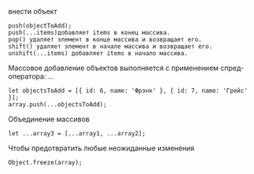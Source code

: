 внести объект
```
push(objectToAdd);
push(...items)добавляет items в конец массива.
pop() удаляет элемент в конце массива и возвращает его.
shift() удаляет элемент в начале массива и возвращает его.
unshift(...items) добавляет items в начало массива.
```

Массовое добавление объектов выполняется с применением спред-оператора:  ...
```
let objectsToAdd = [{ id: 6, name: 'Фрэнк' }, { id: 7, name: 'Грейс' }];
array.push(...objectsToAdd);
```

Объединение массивов
```
let ...array3 = [...array1, ...array2];
```

Чтобы предотвратить любые неожиданные изменения
```
Object.freeze(array);
```